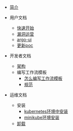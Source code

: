 * [简介](README.md)
* 用户文档
  * [快速开始](user/quickstart.md)
  * [漏洞运营](user/vuln.md)
  * [argo-ui](user/argo-ui.md)
  * [更新poc](user/nuclei/update-poc.md)
* 开发者文档
  * [架构](developer/架构)
  * 编写工作流模板
    * [怎么编写工作流模板](developer/workflow-template/how-to-write.md)
    * [规范](developer/workflow-template/spec.md)

* 运维文档
  * 安装
    * [kubernetes环境中安装](ops/k8s.md)
    * [minikube环境安装](ops/minikube.md)
  * [卸载](ops/uninstall.md)
